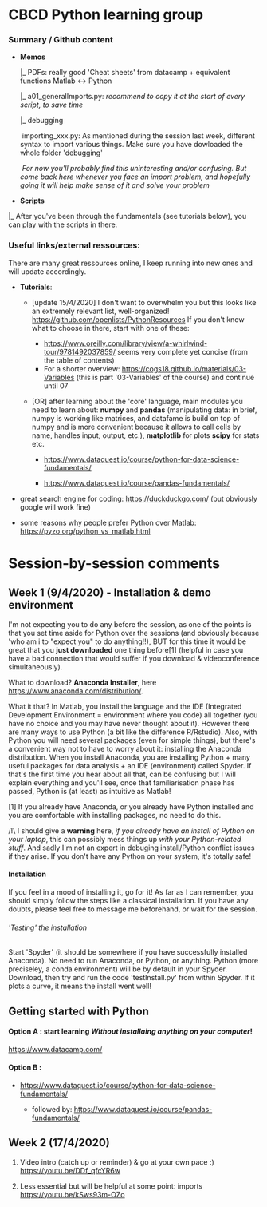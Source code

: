 # CBCD Python learning group 

### Summary / Github content

- **Memos**

  |_ PDFs:  really good 'Cheat sheets' from datacamp + equivalent functions Matlab <-> Python

  |_ a01_generalImports.py: *recommend to copy it at the start of every script, to save time*

  |_ debugging

  ​		importing_xxx.py: As mentioned during the session last week, different syntax to import various things. Make sure you have dowloaded the whole folder 'debugging'

  ​        *For now you'll probably find this uninteresting and/or confusing. But come back here whenever you face an import problem, and hopefully going it will help make sense of it and solve your problem*

- **Scripts**

|_ After you've been through the fundamentals (see tutorials below), you can play with the scripts in there.



### Useful links/external ressources:
There are many great ressources online, I keep running into new ones and will update accordingly. 
- **Tutorials**:

  - [update 15/4/2020] I don't want to overwhelm you but this looks like an extremely relevant list, well-organized! https://github.com/openlists/PythonResources If you don't know what to choose in there, start with one of these:
    - https://www.oreilly.com/library/view/a-whirlwind-tour/9781492037859/ seems very complete yet concise (from the table of contents)
    - For a shorter overview: https://cogs18.github.io/materials/03-Variables (this is part '03-Variables' of the course) and continue until 07

  - [OR] after learning about the 'core' language, main modules you need to learn about: **numpy** and **pandas** (manipulating data: in brief, numpy is working like matrices, and datafame is build on top of numpy and is more convenient because it allows to call cells by name, handles input, output, etc.), **matplotlib** for plots **scipy** for stats etc.
    - https://www.dataquest.io/course/python-for-data-science-fundamentals/

    - https://www.dataquest.io/course/pandas-fundamentals/
- great search engine for coding: https://duckduckgo.com/ (but obviously google will work fine)
- some reasons why people prefer Python over Matlab: https://pyzo.org/python_vs_matlab.html

# Session-by-session comments

## Week 1 (9/4/2020) - Installation & demo environment
I'm not expecting you to do any before the session, as one of the points is that you set time aside for Python over the sessions (and obviously because 'who am i to "expect you" to do anything!!), BUT for this time it would be great that you **just downloaded** one thing before[1] (helpful in case you have a bad connection that would suffer if you download & videoconference simultaneously). 

What to download? **Anaconda Installer**, here https://www.anaconda.com/distribution/.

What it that? In Matlab, you install the language and the IDE (Integrated Development Environment = environment where you code) all together (you have no choice and you may have never thought about it). However there are many ways to use Python (a bit like the difference R/Rstudio). Also, with Python you will need several packages (even for simple things), but there's a convenient way not to have to worry about it: installing the Anaconda distribution. When you install Anaconda, you are installing Python + many useful packages for data analysis + an IDE (environment) called Spyder. If that's the first time you hear about all that, can be confusing but I will explain everything and you'll see, once that familiarisation phase has passed, Python is (at least) as intuitive as Matlab!


[1] If you already have Anaconda, or you already have Python installed and you are comfortable with installing packages, no need to do this.

/!\ I should give a **warning** here, *if you already have an install of Python on your laptop*, this can possibly mess things up *with your Python-related stuff*. And sadly I'm not an expert in debuging install/Python conflict issues if they arise. If you don't have any Python on your system, it's totally safe!


#### Installation
If you feel in a mood of installing it, go for it! As far as I can remember, you should simply follow the steps like a classical installation. If you have any doubts, please feel free to message me beforehand, or wait for the session.


###### 'Testing' the installation
Start 'Spyder' (it should be somewhere if you have successfully installed Anaconda). No need to run Anaconda, or Python, or anything. Python (more preciseley, a conda environment) will be by default in your Spyder.
Download, then try and run the code 'testInstall.py' from within Spyder. If it plots a curve, it means the install went well! 



## Getting started with Python

#### Option A : start learning _Without installaing anything on your computer_!

https://www.datacamp.com/

#### Option B : 

- https://www.dataquest.io/course/python-for-data-science-fundamentals/

  - followed by: https://www.dataquest.io/course/pandas-fundamentals/
  
## Week 2 (17/4/2020)
1. Video intro (catch up or reminder) & go at your own pace :)
https://youtu.be/DDf_qfcYR6w

2. Less essential but will be helpful at some point: imports
https://youtu.be/kSws93m-OZo

